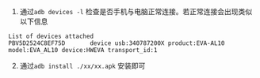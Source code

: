 1. 通过`adb devices -l` 检查是否手机与电脑正常连接。若正常连接会出现类似以下信息
```shell
List of devices attached
PBV5D2524C8EF75D       device usb:340787200X product:EVA-AL10 model:EVA_AL10 device:HWEVA transport_id:1
```
2. 通过`adb install ./xx/xx.apk` 安装即可
